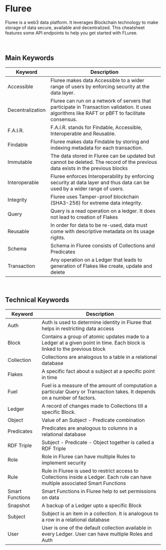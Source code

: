 # Fluree

Fluree is a web3 data platform. It leverages Blockchain technology to make storage of data secure, available and decentralized. This cheatsheet features some API endpoints to help you get started with FLuree. 


<br>

## Main Keywords

| Keyword | Description |
| ------- | ----------- |
| Accessible | Fluree makes data Accessible to a wider range of users by enforcing security at the data layer. |
| Decentralization | Fluree can run on a network of servers that participate in Transaction validation. It uses algorithms like RAFT or pBFT to facilitate consensus. |
| F.A.I.R. | F.A.I.R. stands for Findable, Accessible, Interoperable and Reusable. |
| Findable | Fluree makes data Findable by storing and indexing metadata for each transaction. |
| Immutable | The data stored in Fluree can be updated but cannot be deleted. The record of the previous data exists in the previous blocks |
| Interoperable | Fluree enforces Interoperability by enforcing security at data layer and thus data can be used by a wider range of users. |
| Integrity | Fluree uses Tamper-proof blockchain (SHA3-256) for extreme data integrity. |
| Query | Query is a read operation on a ledger. It does not lead to creation of Flakes |
| Reusable | In order for data to be re-used, data must come with descriptive metadata on its usage rights. |
| Schema | Schema in Fluree consists of Collections and Predicates |
| Transaction | Any operation on a Ledger that leads to generation of Flakes like create, update and delete |


<br>

## Technical Keywords

| Keyword | Description |
| ------- | ----------- |
| Auth | Auth is used to determine identity in Fluree that helps in restricting data access |
| Block | Contains a group of atomic updates made to a Ledger at a given point in time. Each block is linked to the previous block |
| Collection | Collections are analogous to a table in a relational database |
| Flakes | A specific fact about a subject at a specific point in time |
| Fuel | Fuel is a measure of the amount of computation a particular Query or Transaction takes. It depends on a number of factors. |
| Ledger | A record of changes made to Collections till a specific Block. |
| Object | Value of an Subject - Predicate combination |
| Predicates | Predicates are analogous to columns in a relational database |
| RDF Triple | Subject - Predicate - Object together is called a RDF Triple |
| Role | Role in Fluree can have multiple Rules to implement security |
| Rule | Rule in Fluree is used to restrict access to Collections inside a Ledger. Each rule can have multiple associated Smart Functions |
| Smart Functions | Smart Functions in Fluree help to set permissions on data |
| Snapshot | A backup of a Ledger upto a specific Block |
| Subject | Subject is an item in a collection. It is analogous to a row in a relational database |
| User | User is one of the default collection available in every Ledger. User can have multiple Roles and Auth |
